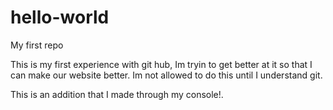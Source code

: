 # hello-world
My first repo

This is my first experience with git hub, Im tryin to get better at it so that I can make our website better. Im not allowed to do this until I understand git. 


This is an addition that I made through my console!.

